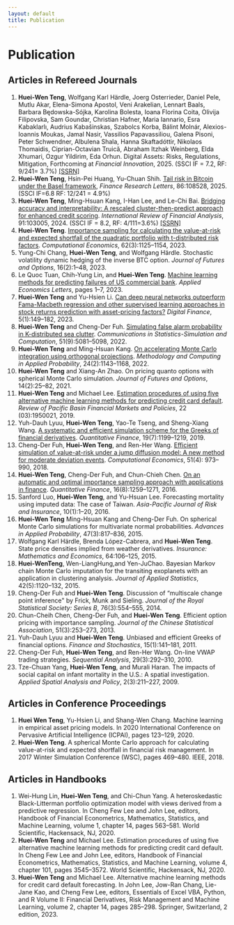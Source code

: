 ```yaml
--- 
layout: default
title: Publication
--- 
```


# Publication


## Articles in Refereed Journals

1. **Huei-Wen Teng**, Wolfgang Karl Härdle, Joerg Osterrieder, Daniel Pele, Mutlu Akar, Elena-Simona Apostol, Veni Arakelian, Lennart Baals, Barbara Będowska-Sójka, Karolina Bolesta, Ioana Florina Coita, Olivija Filipovska, Sam Goundar, Christian Hafner, Maria Iannario, Esra Kabaklarlı, Audrius Kabašinskas, Szabolcs Korba, Bálint Molnár, Alexios-Ioannis Moukas, Jamal Nasir, Vassilios Papavassiliou, Galena Pisoni, Peter Schwendner, Albulena Shala, Hanna Skaftadóttir, Nikolaos Thomaidis, Ciprian-Octavian Truică, Abraham Itzhak Weinberg, Elda Xhumari, Ozgur Yildirim, Eda Orhun. Digital Assets: Risks, Regulations, Mitigation, Forthcoming at *Financial Innovation*, 2025. (SSCI IF = 7.2, RF: 9/241= 3.7%) [[SSRN]](https://papers.ssrn.com/sol3/papers.cfm?abstract_id=4594467)
2. **Huei-Wen Teng**, Hsin-Pei Huang, Yu-Chuan Shih. [Tail risk in Bitcoin under the Basel framework](https://authors.elsevier.com/a/1lrFx5VD4KyiZb), *Finance Research Letters*, 86:108528, 2025. (SSCI IF=6.8 RF: 12/241 = 4.9%)
3. **Huei-Wen Teng**, Ming-Hsuan Kang, I-Han Lee, and Le-Chi Bai. [Bridging accuracy and interpretability: A rescaled cluster-then-predict approach for enhanced credit scoring](https://www.sciencedirect.com/science/article/pii/S1057521923005215). *International Review of Financial Analysis*, 91:103005, 2024. (SSCI IF = 8.2, RF: 4/111=3.6%) [[SSRN]](https://papers.ssrn.com/sol3/papers.cfm?abstract_id=4355268) <!--[[GitHub]](https://github.com/venteng/teng2024bridging)  -->
4. **Huei-Wen Teng**. [Importance sampling for calculating the value-at-risk and expected shortfall of the quadratic portfolio with t-distributed risk factors](https://link.springer.com/article/10.1007/s10614-022-10294-y). *Computational Economics*, 62(3):1125–1154, 2023.
5. Yung-Chi Chang, **Huei-Wen Teng**, and Wolfgang Härdle. Stochastic volatility dynamic hedging of the inverse BTC option. *Journal of Futures and Options*, 16(2):1–48, 2023. 
6. Le Quoc Tuan, Chih-Yung Lin, and **Huei-Wen Teng**. [Machine learning methods for predicting failures of US commercial bank](https://www.tandfonline.com/doi/full/10.1080/13504851.2023.2186353). *Applied Economics Letters*, pages 1–7, 2023.
7. **Huei-Wen Teng** and Yu-Hsien Li. [Can deep neural networks outperform Fama-Macbeth regression and other supervised learning approaches in stock returns prediction with asset-pricing factors?](https://link.springer.com/article/10.1007/s42521-023-00076-y) *Digital Finance*, 5(1):149–182, 2023.
8. **Huei-Wen Teng** and Cheng-Der Fuh. [Simulating false alarm probability in K-distributed sea clutter](https://www.tandfonline.com/doi/full/10.1080/03610918.2020.1757707). *Communications in Statistics-Simulation and Computation*, 51(9):5081–5098, 2022.
9. **Huei-Wen Teng** and Ming-Hsuan Kang. [On accelerating Monte Carlo integration using orthogonal projections](https://link.springer.com/article/10.1007/s11009-021-09893-3). *Methodology and Computing in Applied Probability*, 24(2):1143–1168, 2022.
10. **Huei-Wen Teng** and Xiang-An Zhao. On pricing quanto options with spherical Monte Carlo simulation. *Journal of Futures and Options*, 14(2):25–82, 2021.
11. **Huei-Wen Teng** and Michael Lee. [Estimation procedures of using five alternative machine learning methods for predicting credit card default](https://www.worldscientific.com/doi/10.1142/9789811202391_0101?srsltid=AfmBOoq3lfSGiDIUsufVkcEkn2k1SLf9uPyDebopx5bWwog7KH31npPd). *Review of Pacific Basin Financial Markets and Policies*, 22 (03):1950021, 2019.
12. Yuh-Dauh Lyuu, **Huei-Wen Teng**, Yao-Te Tseng, and Sheng-Xiang Wang. [A systematic and efficient simulation scheme for the Greeks of financial derivatives](https://www.tandfonline.com/doi/full/10.1080/14697688.2018.1562196). *Quantitative Finance*, 19(7):1199–1219, 2019. 
13. Cheng-Der Fuh, **Huei-Wen Teng**, and Ren-Her Wang. [Efficient simulation of value-at-risk under a jump diffusion model: A new method for moderate deviation events](https://link.springer.com/article/10.1007/s10614-017-9654-z). *Computational Economics*, 51(4): 973–990, 2018.
14. **Huei-Wen Teng**, Cheng-Der Fuh, and Chun-Chieh Chen. [On an automatic and optimal importance sampling approach with applications in finance](https://www.tandfonline.com/doi/full/10.1080/14697688.2015.1136077). *Quantitative Finance*, 16(8):1259–1271, 2016.
15. Sanford Luo, **Huei-Wen Teng**, and Yu-Hsuan Lee. Forecasting mortality using imputed data: The case of Taiwan. *Asia-Pacific Journal of Risk and Insurance*, 10(1):1–20, 2016.
16. **Huei-Wen Teng** Ming-Hsuan Kang and Cheng-Der Fuh. On spherical Monte Carlo simulations for multivariate normal probabilities. *Advances in Applied Probability*, 47(3):817–836, 2015.
17. Wolfgang Karl Härdle, Brenda López-Cabrera, and **Huei-Wen Teng**. State price densities implied from weather derivatives. *Insurance: Mathematics and Economics*, 64:106–125, 2015.
18. **Huei-WenTeng**, Wen-LiangHung,and Yen-JuChao. Bayesian Markov chain Monte Carlo imputation for the transiting exoplanets with an application in clustering analysis. *Journal of Applied Statistics*, 42(5):1120–132, 2015.
19. Cheng-Der Fuh and **Huei-Wen Teng**. Discussion of “multiscale change point inference" by Frick, Munk and Sieling. *Journal of the Royal Statistical Society: Series B*, 76(3):554–555, 2014.
20. Chun-Cheih Chen, Cheng-Der Fuh, and **Huei-Wen Teng**. Efficient option pricing with importance sampling. *Journal of the Chinese Statistical Association*, 51(3):253–273, 2013.
21. Yuh-Dauh Lyuu and **Huei-Wen Teng**. Unbiased and efficient Greeks of financial options. *Finance and Stochastics*, 15(1):141–181, 2011.
22. Cheng-Der Fuh, **Huei-Wen Teng**, and Ren-Her Wang. On-line VWAP trading strategies. *Sequential Analysis*, 29(3):292–310, 2010.
23. Tze-Chuan Yang, **Huei-Wen Teng**, and Murali Haran. The impacts of social capital on infant mortality in the U.S.: A spatial investigation. *Applied Spatial Analysis and Policy*, 2(3):211–227, 2009.

## Articles in Conference Proceedings
1. **Huei Wen Teng**, Yu-Hsien Li, and Shang-Wen Chang. Machine learning in empirical asset pricing models. In 2020 International Conference on Pervasive Artificial Intelligence (ICPAI), pages 123–129, 2020.
2. **Huei-Wen Teng**. A spherical Monte Carlo approach for calculating value-at-risk and expected shortfall in financial risk management. In 2017 Winter Simulation Conference (WSC), pages 469–480. IEEE, 2018.

## Articles in Handbooks

1. Wei-Hung Lin, **Huei-Wen Teng**, and Chi-Chun Yang. A heteroskedastic Black-Litterman portfolio optimization model with views derived from a predictive regression. In Cheng Few Lee and John Lee, editors, Handbook of Financial Econometrics, Mathematics, Statistics, and Machine Learning, volume 1, chapter 14, pages 563–581. World Scientific, Hackensack, NJ, 2020.
2. **Huei-Wen Teng** and Michael Lee. Estimation procedures of using five alternative machine learning methods for predicting credit card default. In Cheng Few Lee and John Lee, editors, Handbook of Financial Econometrics, Mathematics, Statistics, and Machine Learning, volume 4, chapter 101, pages 3545–3572. World Scientific, Hackensack, NJ, 2020.
3. **Huei-Wen Teng** and Michael Lee. Alternative machine learning methods for credit card default forecasting. In John Lee, Jow-Ran Chang, Lie-Jane Kao, and Cheng Few Lee, editors, Essentials of Excel VBA, Python, and R Volume II: Financial Derivatives, Risk Management and Machine Learning, volume 2, chapter 14, pages 285–298. Springer, Switzerland, 2 edition, 2023.

<!-- This is my comment 
## Submitted Papers
1. **Huei-Wen Teng**, Wolfgang K Härdle, Jörg Osterrieder, and et al. Mitigating digital asset risks. 2024a. Revised and resubmitted to Financial Innovation, doi = 10.2139/ssrn.4594467
2. **Huei-Wen Teng** and Wolfgang K Härdle. Financial analytics of inverse BTC options in a stochastic volatility world. January 2024b. Under revision at Journal of Financial Econometrics, [[SSRN]](https://papers.ssrn.com/sol3/papers.cfm?abstract_id=4238213), [[GitHub]](https://github.com/venteng/Deribit_inverse_BTC_options)
3. **Huei-Wen Teng** and Yenchang Lee. Integrating explainable ai with polynomial analytics to enhance credit scoring model compliance. February 2024. Submitted to International Review of Economics & Finance
4. **Huei-Wen Teng**, Meng-Jou Lu, Matúš Horváth, and Wolfgang Karl Härdle. Which risk do crypto index investments have? Submitted to Global Finance Journal, 2024c
5. Yen-Ting Chen, Yenchang Lee, and **Huei-Wen Teng**. Unveiling key drivers of bitcoin returns: A machine learning approach with dynamic variable selection. Manuscript In Progress, 2024


-->

